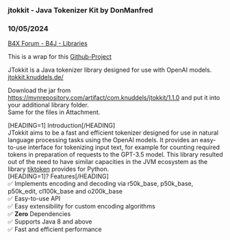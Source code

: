 ### jtokkit - Java Tokenizer Kit by DonManfred
### 10/05/2024
[B4X Forum - B4J - Libraries](https://www.b4x.com/android/forum/threads/163440/)

This is a wrap for this [Github-Project](https://github.com/knuddelsgmbh/jtokkit)   
  
JTokkit is a Java tokenizer library designed for use with OpenAI models.  
[jtokkit.knuddels.de/](https://jtokkit.knuddels.de/)  
  
Download the jar from <https://mvnrepository.com/artifact/com.knuddels/jtokkit/1.1.0> and put it into your additional library folder.  
Same for the files in Attachment.  
  
[HEADING=1] Introduction[/HEADING]  
JTokkit aims to be a fast and efficient tokenizer designed for use in natural language processing tasks using the OpenAI models. It provides an easy-to-use interface for tokenizing input text, for example for counting required tokens in preparation of requests to the GPT-3.5 model. This library resulted out of the need to have similar capacities in the JVM ecosystem as the library [tiktoken](https://github.com/openai/tiktoken) provides for Python.  
[HEADING=1]? Features[/HEADING]  
✅ Implements encoding and decoding via r50k\_base, p50k\_base, p50k\_edit, cl100k\_base and o200k\_base  
✅ Easy-to-use API  
✅ Easy extensibility for custom encoding algorithms  
✅ **Zero** Dependencies  
✅ Supports Java 8 and above  
✅ Fast and efficient performance